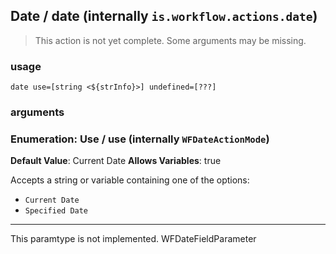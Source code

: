 
## Date / date (internally `is.workflow.actions.date`)

> This action is not yet complete. Some arguments may be missing.


### usage
`date use=[string <${strInfo}>] undefined=[???]`

### arguments
### Enumeration: Use / use (internally `WFDateActionMode`)
**Default Value**: Current Date
**Allows Variables**: true


Accepts a string 
or variable
containing one of the options:

- `Current Date`
- `Specified Date`

---

This paramtype is not implemented. WFDateFieldParameter
